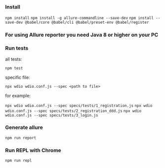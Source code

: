 ### Install
`npm install`
`npm install -g allure-commandline --save-dev`
`npm install --save-dev @babel/core @babel/cli @babel/preset-env @babel/register`

### For using Allure reporter you need Java 8 or higher on your PC

### Run tests
all tests:

`npm test`

specific file:

`npx wdio wdio.conf.js --spec <path to file>`

for example:

`npx wdio wdio.conf.js --spec specs/tests/1_registration.js`
`npx wdio wdio.conf.js --spec specs/tests/2_registration_ddd.js`
`npx wdio wdio.conf.js --spec specs/tests/3_login.js`

### Generate allure
`npm run report`

### Run REPL with Chrome
`npm run repl`


